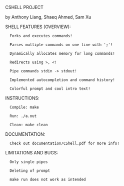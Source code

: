 CSHELL PROJECT

by Anthony Liang, Shaeq Ahmed, Sam Xu

SHELL FEATURES (OVERVIEW):
      
      Forks and executes commands!
      
      Parses multiple commands on one line with ';'!
      
      Dynamically allocates memory for long commands!
      
      Redirects using >, <!
      
      Pipe commands stdin -> stdout!
      
      Implemented autocompletion and command history!
      
      Colorful prompt and cool intro text!

INSTRUCTIONS:
      
      Compile: make
      		
      Run: ./a.out
      
      Clean: make clean
      
DOCUMENTATION:
      
      Check out documentation/CShell.pdf for more info!

LIMITATIONS AND BUGS:
     
      Only single pipes
      
      Deleting of prompt 

      make run does not work as intended